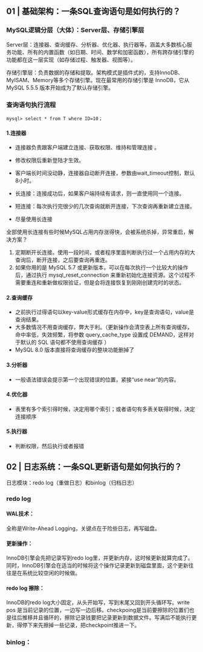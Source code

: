 ## 01 | 基础架构：一条SQL查询语句是如何执行的？

### MySQL逻辑分层（大体）：Server层、存储引擎层

Server层：连接器、查询缓存、分析器、优化器、执行器等，涵盖大多数核心服务功能、所有的内置函数（如日期、时间、数学和加密函数），所有跨存储引擎的功能都在这一层实现（如存储过程、触发器、视图等）。

存储引擎层：负责数据的存储和提取。架构模式是插件式的，支持InnoDB、MyISAM、Memory等多个存储引擎。现在最常用的存储引擎是 InnoDB，它从 MySQL 5.5.5 版本开始成为了默认存储引擎。 

### 查询语句执行流程

```mysql
mysql> select * from T where ID=10；
```

#### 1.连接器

- 连接器负责跟客户端建立连接、获取权限、维持和管理连接 。

- 修改权限后重新登陆才生效。

- 客户端长时间没动静，连接器自动断开连接，参数由wait_timeout控制，默认8小时。

- 长连接：连接成功后，如果客户端持续有请求，则一直使用同一个连接。

- 短连接：每次执行完很少的几次查询就断开连接，下次查询再重新建立连接。

- 尽量使用长连接

全部使用长连接有些时候MySQL占用内存涨得快，会被系统杀掉，异常重启，解决方案？

1. 定期断开长连接。使用一段时间，或者程序里面判断执行过一个占用内存的大查询后，断开连接，之后要查询再重连。 
2. 如果你用的是 MySQL 5.7 或更新版本，可以在每次执行一个比较大的操作后，通过执行 mysql_reset_connection 来重新初始化连接资源。这个过程不需要重连和重新做权限验证，但是会将连接恢复到刚刚创建完时的状态。 

#### 2.查询缓存

- 之前执行过得语句以key-value形式缓存在内存中，key是查询语句，value是查询结果。
- 大多数情况不用查询缓存，弊大于利。（更新操作会清空表上所有查询缓存，命中率低，失效频繁，将参数 query_cache_type 设置成 DEMAND，这样对于默认的 SQL 语句都不使用查询缓存 ）
- MySQL 8.0 版本直接将查询缓存的整块功能删掉了 

#### 3.分析器

- 一般语法错误会提示第一个出现错误的位置，紧接“use near”的内容。 

#### 4.优化器

- 表里有多个索引得时候，决定用哪个索引；或者语句有多表关联得时候，决定连接顺序

#### 5.执行器

- 判断权限，然后执行或者报错

## 02 | 日志系统：一条SQL更新语句是如何执行的？

日志模块：redo log（重做日志）和binlog（归档日志）

### redo log

#### WAL技术：
全称是Write-Ahead Logging，关键点在于险些日志，再写磁盘。
#### 更新操作：
InnoDB引擎会先把记录写到redo log里，并更新内存，这时候更新就算完成了。同时，InnoDB引擎会在适当的时候将这个操作记录更新到磁盘里面，这个更新往往是在系统比较空闲的时候做。

#### redo log 擦除：

InnoDB的redo log大小固定，从头开始写，写到末尾又回到开头循环写。write pos 是当前记录的位置，一边写一边后移。checkpoing是当前要擦除的位置们也是往后推移并且循环的，擦除记录钱要把记录更新到数据文件。写满后不能执行更新，得停下来先擦掉一些记录，把checkpoint推进一下。

### binlog：















































































































